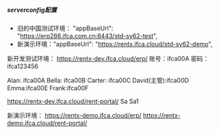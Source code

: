 ##### serverconfig配置
-  旧的中国测试环境： "appBaseUrl": "https://erp286.ifca.com.cn:8443/std-sy62-test",
- 新演示环境："appBaseUrl": "https://rentx.ifca.cloud/std-sy62-demo",

新开发测试环境： 
https://rentx-dev.ifca.cloud/erp/ 
账号：ifca00A
密码：ifca123456


Alan: ifca00A
Bella: ifca00B
Carter: ifca00C
David(主管):ifca00D
Emma:ifca00E
Frank:ifca00F


https://rentx-dev.ifca.cloud/rent-portal/ 
Sa
Sa1


新演示环境： 
https://rentx-demo.ifca.cloud/erp/ 
https://rentx-demo.ifca.cloud/rent-portal/ 